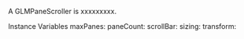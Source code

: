 A GLMPaneScroller is xxxxxxxxx.Instance Variables	maxPanes:		<Object>	paneCount:		<Object>	scrollBar:		<Object>	sizing:		<Object>	transform:		<Object>maxPanes	- xxxxxpaneCount	- xxxxxscrollBar	- xxxxxsizing	- xxxxxtransform	- xxxxx